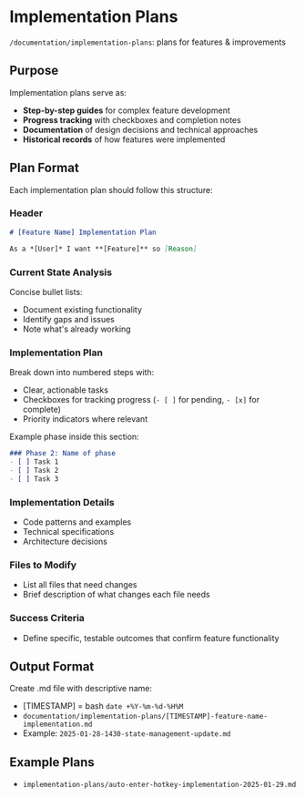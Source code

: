 # Implementation Plans

`/documentation/implementation-plans`: plans for features & improvements

## Purpose

Implementation plans serve as:
- **Step-by-step guides** for complex feature development
- **Progress tracking** with checkboxes and completion notes
- **Documentation** of design decisions and technical approaches
- **Historical records** of how features were implemented

## Plan Format

Each implementation plan should follow this structure:

### Header
```markdown
# [Feature Name] Implementation Plan

As a *[User]* I want **[Feature]** so [Reason]
```

### Current State Analysis
Concise bullet lists:
- Document existing functionality
- Identify gaps and issues
- Note what's already working

### Implementation Plan
Break down into numbered steps with:
- Clear, actionable tasks
- Checkboxes for tracking progress (`- [ ]` for pending, `- [x]` for complete)
- Priority indicators where relevant

Example phase inside this section:
```markdown
### Phase 2: Name of phase
- [ ] Task 1
- [ ] Task 2
- [ ] Task 3
```

### Implementation Details
- Code patterns and examples
- Technical specifications
- Architecture decisions

### Files to Modify
- List all files that need changes
- Brief description of what changes each file needs

### Success Criteria
- Define specific, testable outcomes that confirm feature functionality

## Output Format

Create .md file with descriptive name:
- [TIMESTAMP] = bash `date +%Y-%m-%d-%H%M`
- `documentation/implementation-plans/[TIMESTAMP]-feature-name-implementation.md`
- Example: `2025-01-28-1430-state-management-update.md`

## Example Plans

- `implementation-plans/auto-enter-hotkey-implementation-2025-01-29.md`